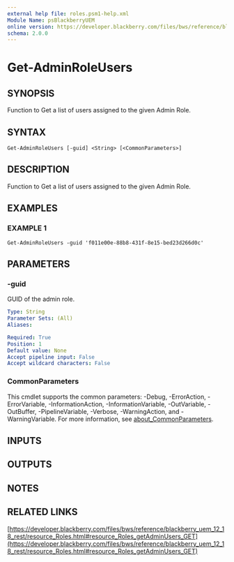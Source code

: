 ```yaml
---
external help file: roles.psm1-help.xml
Module Name: psBlackberryUEM
online version: https://developer.blackberry.com/files/bws/reference/blackberry_uem_12_18_rest/resource_Roles.html#resource_Roles_getAdminUsers_GET
schema: 2.0.0
---
```


# Get-AdminRoleUsers

## SYNOPSIS
Function to Get a list of users assigned to the given Admin Role.

## SYNTAX

```
Get-AdminRoleUsers [-guid] <String> [<CommonParameters>]
```

## DESCRIPTION
Function to Get a list of users assigned to the given Admin Role.

## EXAMPLES

### EXAMPLE 1
```
Get-AdminRoleUsers -guid 'f011e00e-88b8-431f-8e15-bed23d266d0c'
```

## PARAMETERS

### -guid
GUID of the admin role.

```yaml
Type: String
Parameter Sets: (All)
Aliases:

Required: True
Position: 1
Default value: None
Accept pipeline input: False
Accept wildcard characters: False
```

### CommonParameters
This cmdlet supports the common parameters: -Debug, -ErrorAction, -ErrorVariable, -InformationAction, -InformationVariable, -OutVariable, -OutBuffer, -PipelineVariable, -Verbose, -WarningAction, and -WarningVariable. For more information, see [about_CommonParameters](http://go.microsoft.com/fwlink/?LinkID=113216).

## INPUTS

## OUTPUTS

## NOTES

## RELATED LINKS

[https://developer.blackberry.com/files/bws/reference/blackberry_uem_12_18_rest/resource_Roles.html#resource_Roles_getAdminUsers_GET](https://developer.blackberry.com/files/bws/reference/blackberry_uem_12_18_rest/resource_Roles.html#resource_Roles_getAdminUsers_GET)

